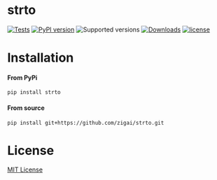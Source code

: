 # strto
[![Tests](https://github.com/zigai/strto/actions/workflows/tests.yml/badge.svg)](https://github.com/zigai/strto/actions/workflows/tests.yml)
[![PyPI version](https://badge.fury.io/py/strto.svg)](https://badge.fury.io/py/strto)
![Supported versions](https://img.shields.io/badge/python-3.10+-blue.svg)
[![Downloads](https://static.pepy.tech/badge/strto)](https://pepy.tech/project/strto)
[![license](https://img.shields.io/github/license/zigai/strto.svg)](https://github.com/zigai/strto/blob/main/LICENSE)
# Installation
#### From PyPi
```
pip install strto
```
#### From source
```
pip install git+https://github.com/zigai/strto.git
```
# License
[MIT License](https://github.com/zigai/strto/blob/master/LICENSE)
